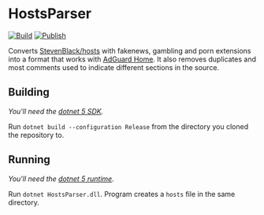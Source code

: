 # HostsParser
[![Build](https://github.com/henrikwidlund/HostsParser/actions/workflows/build.yml/badge.svg)](https://github.com/henrikwidlund/HostsParser/actions/workflows/build.yml)
[![Publish](https://github.com/henrikwidlund/HostsParser/actions/workflows/ci.yml/badge.svg)](https://github.com/henrikwidlund/HostsParser/actions/workflows/ci.yml)

Converts [StevenBlack/hosts](https://github.com/StevenBlack/hosts) with fakenews, gambling and porn extensions into a format that works with [AdGuard Home](https://github.com/AdguardTeam/AdGuardHome). It also removes duplicates and most comments used to indicate different sections in the source.

## Building
*You'll need the [dotnet 5 SDK](https://dotnet.microsoft.com/download).*

Run `dotnet build --configuration Release` from the directory you cloned the repository to.

## Running
*You'll need the [dotnet 5 runtime](https://dotnet.microsoft.com/download).*

Run `dotnet HostsParser.dll`. Program creates a `hosts` file in the same directory.
